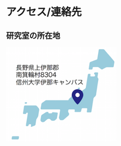 # アクセス/連絡先

## 研究室の所在地
<a href="https://www.shinshu-u.ac.jp/faculty/agriculture/access/"><img src="/HP/images/LabLocationNihonMap.png" alt="所在地／アクセス" width="299.7" height="258.2"></a>
